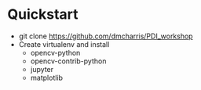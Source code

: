 # Quickstart

- git clone https://github.com/dmcharris/PDI_workshop
- Create virtualenv and install
    - opencv-python
    - opencv-contrib-python
    - jupyter
    - matplotlib
